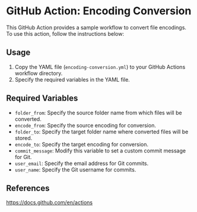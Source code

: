 # GitHub Action: Encoding Conversion

This GitHub Action provides a sample workflow to convert file encodings. To use this action, follow the instructions below:

## Usage

1. Copy the YAML file (`encoding-conversion.yml`) to your GitHub Actions workflow directory. 
2. Specify the required variables in the YAML file.

## Required Variables

- `folder_from`: Specify the source folder name from which files will be converted.
- `encode_from`: Specify the source encoding for conversion.
- `folder_to`: Specify the target folder name where converted files will be stored.
- `encode_to`: Specify the target encoding for conversion.
- `commit_message`: Modify this variable to set a custom commit message for Git.
- `user_email`: Specify the email address for Git commits.
- `user_name`: Specify the Git username for commits.

## References
https://docs.github.com/en/actions
